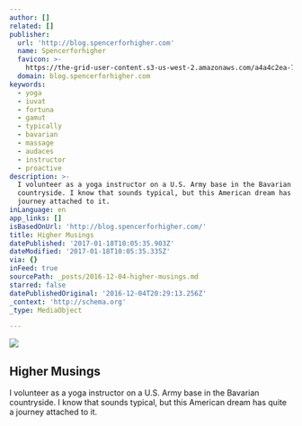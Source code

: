 ```yaml
---
author: []
related: []
publisher:
  url: 'http://blog.spencerforhigher.com'
  name: Spencerforhigher
  favicon: >-
    https://the-grid-user-content.s3-us-west-2.amazonaws.com/a4a4c2ea-7a9e-4eb8-9d1e-bbcd6cdd7f8e.png
  domain: blog.spencerforhigher.com
keywords:
  - yoga
  - iuvat
  - fortuna
  - gamut
  - typically
  - bavarian
  - massage
  - audaces
  - instructor
  - proactive
description: >-
  I volunteer as a yoga instructor on a U.S. Army base in the Bavarian
  countryside. I know that sounds typical, but this American dream has quite a
  journey attached to it.
inLanguage: en
app_links: []
isBasedOnUrl: 'http://blog.spencerforhigher.com/'
title: Higher Musings
datePublished: '2017-01-18T10:05:35.903Z'
dateModified: '2017-01-18T10:05:35.335Z'
via: {}
inFeed: true
sourcePath: _posts/2016-12-04-higher-musings.md
starred: false
datePublishedOriginal: '2016-12-04T20:29:13.256Z'
_context: 'http://schema.org'
_type: MediaObject

---
```

<article style=""><img src="https://the-grid-user-content.s3-us-west-2.amazonaws.com/7c36fb07-1e02-4f49-a291-195e1dc572a0.jpg" /><h1>Higher Musings</h1><p>I volunteer as a yoga instructor on a U.S. Army base in the Bavarian countryside. I know that sounds typical, but this American dream has quite a journey attached to it.</p></article>